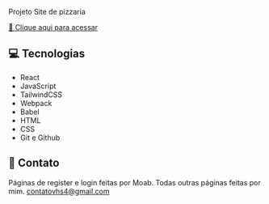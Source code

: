 Projeto Site de pizzaria

[🔗 Clique aqui para acessar](https://pizzaria-vhs4.vercel.app/)

## 💻 Tecnologias

- React
- JavaScript
- TailwindCSS
- Webpack
- Babel
- HTML
- CSS
- Git e Github

## 📩 Contato 

Páginas de register e login feitas por Moab.
Todas outras páginas feitas por mim.
contatovhs4@gmail.com
